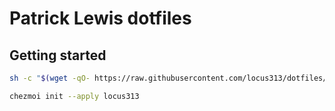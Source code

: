 # Patrick Lewis dotfiles

## Getting started
```bash
sh -c "$(wget -qO- https://raw.githubusercontent.com/locus313/dotfiles/main/install.sh)"
```

```bash
chezmoi init --apply locus313
```
